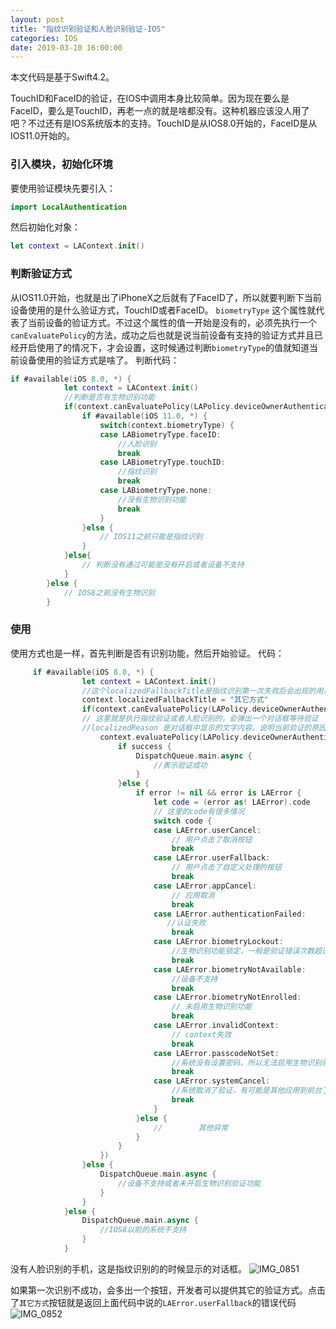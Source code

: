```yaml
---
layout: post
title: "指纹识别验证和人脸识别验证-IOS"
categories: IOS
date: 2019-03-10 16:00:00
---
```


本文代码是基于Swift4.2。

TouchID和FaceID的验证，在IOS中调用本身比较简单。因为现在要么是FaceID，要么是TouchID，再老一点的就是啥都没有。这种机器应该没人用了吧？不过还有是IOS系统版本的支持。TouchID是从IOS8.0开始的，FaceID是从IOS11.0开始的。

### 引入模块，初始化环境
要使用验证模块先要引入：

```swift
import LocalAuthentication
```
然后初始化对象：

```swift
let context = LAContext.init()
```

<!-- more -->

### 判断验证方式
从IOS11.0开始，也就是出了iPhoneX之后就有了FaceID了，所以就要判断下当前设备使用的是什么验证方式，TouchID或者FaceID。
`biometryType` 这个属性就代表了当前设备的验证方式。不过这个属性的值一开始是没有的，必须先执行一个`canEvaluatePolicy`的方法，成功之后也就是说当前设备有支持的验证方式并且已经开启使用了的情况下，才会设置，这时候通过判断`biometryType`的值就知道当前设备使用的验证方式是啥了。
判断代码：

```swift
if #available(iOS 8.0, *) {
            let context = LAContext.init()
            //判断是否有生物识别功能
            if(context.canEvaluatePolicy(LAPolicy.deviceOwnerAuthenticationWithBiometrics, error: nil)){
                if #available(iOS 11.0, *) {
                    switch(context.biometryType) {
                    case LABiometryType.faceID:
                        //人脸识别
                        break
                    case LABiometryType.touchID:
                        //指纹识别
                        break
                    case LABiometryType.none:
                        //没有生物识别功能
                        break
                    }
                }else {
                    // IOS11之前只能是指纹识别
                }
            }else{
                // 判断没有通过可能是没有开启或者设备不支持
            }
        }else {
            // IOS8之前没有生物识别
        }
```

### 使用
使用方式也是一样，首先判断是否有识别功能，然后开始验证。
代码：

```swift
     if #available(iOS 8.0, *) {
                let context = LAContext.init()
                //这个localizedFallbackTitle是指纹识别第一次失败后会出现的用户自定义处理的按钮名称
                context.localizedFallbackTitle = "其它方式"
                if(context.canEvaluatePolicy(LAPolicy.deviceOwnerAuthenticationWithBiometrics, error: nil)){
                // 这里就是执行指纹验证或者人脸识别的，会弹出一个对话框等待验证
                //localizedReason 是对话框中显示的文字内容，说明当前验证的原因
                    context.evaluatePolicy(LAPolicy.deviceOwnerAuthenticationWithBiometrics, localizedReason: reason, reply: { (success, error) in
                        if success {
                            DispatchQueue.main.async {
                                //表示验证成功
                            }
                        }else {
                            if error != nil && error is LAError {
                                let code = (error as! LAError).code
                                // 这里的code有很多情况
                                switch code {
                                case LAError.userCancel:
                                    // 用户点击了取消按钮
                                    break
                                case LAError.userFallback:
                                    // 用户点击了自定义处理的按钮
                                    break
                                case LAError.appCancel:
                                    // 应用取消
                                    break
                                case LAError.authenticationFailed:
                                   //认证失败
                                    break
                                case LAError.biometryLockout:
                                    //生物识别功能锁定，一般是验证错误次数超过5次
                                    break
                                case LAError.biometryNotAvailable:
                                    //设备不支持
                                    break
                                case LAError.biometryNotEnrolled:
                                    // 未启用生物识别功能
                                    break
                                case LAError.invalidContext:
                                    // context失效
                                    break
                                case LAError.passcodeNotSet:
                                    //系统没有设置密码，所以无法启用生物识别验证
                                    break
                                case LAError.systemCancel:
                                    //系统取消了验证，有可能是其他应用到前台了
                                    break
                                }
                            }else {
                                //        其他异常                   
                            }
                        }
                    })
                }else {
                    DispatchQueue.main.async {
                        //设备不支持或者未开启生物识别验证功能
                    }
                }
            }else {
                DispatchQueue.main.async {
                    //IOS8以前的系统不支持
                }
            }
```

没有人脸识别的手机，这是指纹识别的的时候显示的对话框。
![IMG_0851](http://img.muliba.net/IMG_0851.jpg)

如果第一次识别不成功，会多出一个按钮，开发者可以提供其它的验证方式。点击了`其它方式`按钮就是返回上面代码中说的`LAError.userFallback`的错误代码
![IMG_0852](http://img.muliba.net/IMG_0852.jpg)
